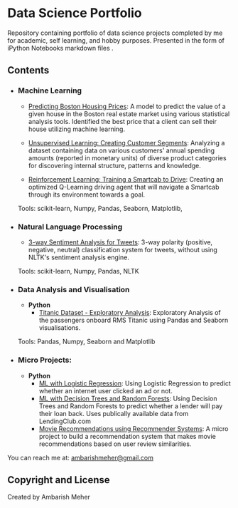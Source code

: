 # Data Science Portfolio
Repository containing portfolio of data science projects completed by me for academic, self learning, and hobby purposes. Presented in the form of iPython Notebooks markdown files .

## Contents

- ### Machine Learning

	- [Predicting Boston Housing Prices](https://github.com/ambarishmeher/data_science_portfolio/blob/master/boston_housing/boston_housing.ipynb): A model to predict the value of a given house in the Boston real estate market using various statistical analysis tools. Identified the best price that a client can sell their house utilizing machine learning.

	- [Unsupervised Learning: Creating Customer Segments](https://github.com/ambarishmeher/data_science_portfolio/blob/master/customer_segments/customer_segments.ipynb): Analyzing a dataset containing data on various customers' annual spending amounts (reported in monetary units) of diverse product categories for discovering internal structure, patterns and knowledge.
	
	- [Reinforcement Learning: Training a Smartcab to Drive](https://github.com/ambarishmeher/data_science_portfolio/blob/master/smart_cab/smartcab.ipynb): Creating an optimized Q-Learning driving agent that will navigate a Smartcab through its environment towards a goal.

	Tools: scikit-learn, Numpy, Pandas, Seaborn, Matplotlib, 

- ### Natural Language Processing

	- [3-way Sentiment Analysis for Tweets](https://github.com/ambarishmeher/data_science_portfolio/blob/master/twitter_sentiment/3-Way_Twitter_Sentiment_Analysis.ipynb): 3-way polarity (positive, negative, neutral) classification system for tweets, without using NLTK's sentiment analysis engine.

	Tools: scikit-learn, Numpy, Pandas, NLTK

- ### Data Analysis and Visualisation
	- __Python__
		- [Titanic Dataset - Exploratory Analysis](https://github.com/ambarishmeher/data_science_portfolio/blob/master/EDA/Titanic_Dataset_EDA.ipynb): Exploratory Analysis of the passengers onboard RMS Titanic using Pandas and Seaborn visualisations.
		
	Tools: Pandas, Numpy, Seaborn and Matplotlib


- ### Micro Projects: 

	- __Python__
		- [ML with Logistic Regression](https://github.com/ambarishmeher/data_science_portfolio/blob/master/Micro_Projects/Logistic_Regression_Model.ipynb): Using Logistic Regression to predict whether an internet user clicked an ad or not.
		- [ML with Decision Trees and Random Forests](https://github.com/ambarishmeher/data_science_portfolio/blob/master/Micro_Projects/Model_Decision_Trees_vs_Random_Forests.ipynb): Using Decision Trees and Random Forests to predict whether a lender will pay their loan back. Uses publically available data from LendingClub.com
		- [Movie Recommendations using Recommender Systems](https://github.com/ambarishmeher/data_science_portfolio/blob/master/Micro_Projects/Recommendation_Systems_Model.ipynb): A micro project to build a recommendation system that makes movie recommendations based on user review similarities. 

You can reach me at: ambarishmeher@gmail.com

## Copyright and License
Created by Ambarish Meher

